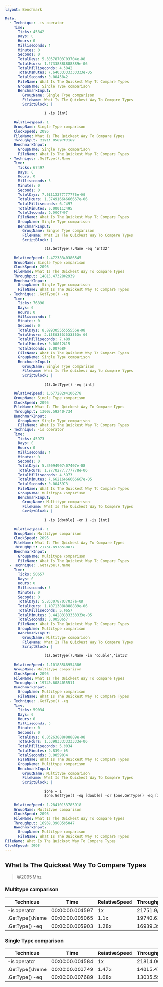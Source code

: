 ```yaml
---
layout: Benchmark

Data: 
  - Technique: -is operator
    Time: 
      Ticks: 45842
      Days: 0
      Hours: 0
      Milliseconds: 4
      Minutes: 0
      Seconds: 0
      TotalDays: 5.30578703703704e-08
      TotalHours: 1.27338888888889e-06
      TotalMilliseconds: 4.5842
      TotalMinutes: 7.64033333333333e-05
      TotalSeconds: 0.0045842
      FileName: What Is The Quickest Way To Compare Types
      GroupName: Single Type comparison
      BenchmarkInput: 
        GroupName: Single Type comparison
        FileName: What Is The Quickest Way To Compare Types
        ScriptBlock: |
          
                  1 -is [int]
              
    RelativeSpeed: 1
    GroupName: Single Type comparison
    ClockSpeed: 2095
    FileName: What Is The Quickest Way To Compare Types
    Throughput: 21814.0569783168
    BenchmarkInput: 
      GroupName: Single Type comparison
      FileName: What Is The Quickest Way To Compare Types
  - Technique: .GetType().Name
    Time: 
      Ticks: 67497
      Days: 0
      Hours: 0
      Milliseconds: 6
      Minutes: 0
      Seconds: 0
      TotalDays: 7.81215277777778e-08
      TotalHours: 1.87491666666667e-06
      TotalMilliseconds: 6.7497
      TotalMinutes: 0.000112495
      TotalSeconds: 0.0067497
      FileName: What Is The Quickest Way To Compare Types
      GroupName: Single Type comparison
      BenchmarkInput: 
        GroupName: Single Type comparison
        FileName: What Is The Quickest Way To Compare Types
        ScriptBlock: |
          
                  (1).GetType().Name -eq 'int32'
              
    RelativeSpeed: 1.47238340386545
    GroupName: Single Type comparison
    ClockSpeed: 2095
    FileName: What Is The Quickest Way To Compare Types
    Throughput: 14815.4732802939
    BenchmarkInput: 
      GroupName: Single Type comparison
      FileName: What Is The Quickest Way To Compare Types
  - Technique: .GetType() -eq
    Time: 
      Ticks: 76890
      Days: 0
      Hours: 0
      Milliseconds: 7
      Minutes: 0
      Seconds: 0
      TotalDays: 8.89930555555556e-08
      TotalHours: 2.13583333333333e-06
      TotalMilliseconds: 7.689
      TotalMinutes: 0.00012815
      TotalSeconds: 0.007689
      FileName: What Is The Quickest Way To Compare Types
      GroupName: Single Type comparison
      BenchmarkInput: 
        GroupName: Single Type comparison
        FileName: What Is The Quickest Way To Compare Types
        ScriptBlock: |
                  
                  (1).GetType() -eq [int]
              
    RelativeSpeed: 1.67728284106278
    GroupName: Single Type comparison
    ClockSpeed: 2095
    FileName: What Is The Quickest Way To Compare Types
    Throughput: 13005.592404734
    BenchmarkInput: 
      GroupName: Single Type comparison
      FileName: What Is The Quickest Way To Compare Types
  - Technique: -is operator
    Time: 
      Ticks: 45973
      Days: 0
      Hours: 0
      Milliseconds: 4
      Minutes: 0
      Seconds: 0
      TotalDays: 5.32094907407407e-08
      TotalHours: 1.27702777777778e-06
      TotalMilliseconds: 4.5973
      TotalMinutes: 7.66216666666667e-05
      TotalSeconds: 0.0045973
      FileName: What Is The Quickest Way To Compare Types
      GroupName: Multitype comparison
      BenchmarkInput: 
        GroupName: Multitype comparison
        FileName: What Is The Quickest Way To Compare Types
        ScriptBlock: |
          
                  1 -is [double] -or 1 -is [int]
              
    RelativeSpeed: 1
    GroupName: Multitype comparison
    ClockSpeed: 2095
    FileName: What Is The Quickest Way To Compare Types
    Throughput: 21751.8978530877
    BenchmarkInput: 
      GroupName: Multitype comparison
      FileName: What Is The Quickest Way To Compare Types
  - Technique: .GetType().Name
    Time: 
      Ticks: 50657
      Days: 0
      Hours: 0
      Milliseconds: 5
      Minutes: 0
      Seconds: 0
      TotalDays: 5.8630787037037e-08
      TotalHours: 1.40713888888889e-06
      TotalMilliseconds: 5.0657
      TotalMinutes: 8.44283333333333e-05
      TotalSeconds: 0.0050657
      FileName: What Is The Quickest Way To Compare Types
      GroupName: Multitype comparison
      BenchmarkInput: 
        GroupName: Multitype comparison
        FileName: What Is The Quickest Way To Compare Types
        ScriptBlock: |
          
                  (1).GetType().Name -in 'double','int32'
              
    RelativeSpeed: 1.10188588954386
    GroupName: Multitype comparison
    ClockSpeed: 2095
    FileName: What Is The Quickest Way To Compare Types
    Throughput: 19740.6084055511
    BenchmarkInput: 
      GroupName: Multitype comparison
      FileName: What Is The Quickest Way To Compare Types
  - Technique: .GetType() -eq
    Time: 
      Ticks: 59034
      Days: 0
      Hours: 0
      Milliseconds: 5
      Minutes: 0
      Seconds: 0
      TotalDays: 6.83263888888889e-08
      TotalHours: 1.63983333333333e-06
      TotalMilliseconds: 5.9034
      TotalMinutes: 9.839e-05
      TotalSeconds: 0.0059034
      FileName: What Is The Quickest Way To Compare Types
      GroupName: Multitype comparison
      BenchmarkInput: 
        GroupName: Multitype comparison
        FileName: What Is The Quickest Way To Compare Types
        ScriptBlock: |
          
                  $one = 1
                  $one.GetType() -eq [double] -or $one.GetType() -eq [int]
              
    RelativeSpeed: 1.28410153785918
    GroupName: Multitype comparison
    ClockSpeed: 2095
    FileName: What Is The Quickest Way To Compare Types
    Throughput: 16939.3908595047
    BenchmarkInput: 
      GroupName: Multitype comparison
      FileName: What Is The Quickest Way To Compare Types
FileName: What Is The Quickest Way To Compare Types
ClockSpeed: 2095
---
```

What Is The Quickest Way To Compare Types
-----------------------------------------
> @2095 Mhz


### Multitype comparison


|Technique      |Time           |RelativeSpeed|Throughput|
|---------------|---------------|-------------|----------|
|-is operator   |00:00:00.004597|1x           |21751.9/s |
|.GetType().Name|00:00:00.005065|1.1x         |19740.61/s|
|.GetType() -eq |00:00:00.005903|1.28x        |16939.39/s|


### Single Type comparison


|Technique      |Time           |RelativeSpeed|Throughput|
|---------------|---------------|-------------|----------|
|-is operator   |00:00:00.004584|1x           |21814.06/s|
|.GetType().Name|00:00:00.006749|1.47x        |14815.47/s|
|.GetType() -eq |00:00:00.007689|1.68x        |13005.59/s|
